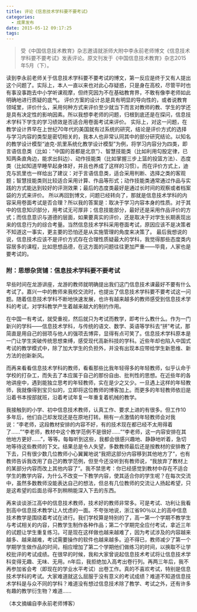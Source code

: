 ```yaml
---
title: 评论《信息技术学科要不要考试》
categories:
  - 成果发布
date: 2015-05-12 09:17:25
tags:
---
```


> 受《中国信息技术教育》杂志邀请就浙师大附中李永前老师博文《信息技术学科要不要考试》发表评论。原文刊发于《中国信息技术教育》杂志2015年5月（下）。

读到李永前老师关于信息技术学科要不要考试的博文，第一反应是终于又有人提出这个问题了。实际上，本人一直以来也对此心存疑惑，只是身在高校，尽管平时也有事没事跑去中小学听课观摩，但终究因为不在基础教育界，不敢有像李老师如此明确地进行质疑的底气。 评价方案的设计总是具有明显的导向性的，或者说教育领域里，评价什么，采用何种方式来评价至少就当下而言对教师的教、学生的学还是具有决定性的影响因素。所以我想李老师的问题，归根到底还是在探问，信息技术学科下学生的学习绩效是否适合用卷面考试来评价。 实际上，对这一问题，在教学设计界早在上世纪70年代的美国就有过系统的研究，结论是评价方式的选择与学习内容的类型是密切相关的，我本人也非常认同其中的部分研究结论。以知名的教学设计模型“迪克-凯里系统化教学设计模型”为例，将学习内容分为四类，即言语信息类（比如：“中国的首都是北京”）、智慧技能类（比如利用勾股定律，已知两条直角边，能求出斜边）、动作技能类（比如掌握三步上篮的投篮方法）、态度类（比如知道早睡早起身体好，并且也养成了这样的习惯）。而在评价方式上，迪克与凯里也一样给出了建议：对于言语信息类，适合采用判断、选择之类的客观题；智慧技能类则比较适合采用计算、作品等形式；动作技能类通常通过作品与实践的方式能达到较好的评测效果；最后的态度类最好是通过长时间的观察或者档案袋的方式来评价。 所以再回到博文，问题已经转向了，那就是信息技术学科的内容采用卷面考试是否合理？所以我的答案是：取决于学习内容本身的性质。对于其中的信息知识部分，用考试无可厚非；信息技能部分，最好还是采用作品评价的方式；而信息意识与道德的层面，如果要真实的评价，还是取决于对学生长期表现出来的信息行为的综合考量。当然信息技术学科采用卷面考试，原因应该不是决策者不知道这一事实，更主要的恐怕还是从实施管理的角度来决策了。 最后我想说的说，信息技术应该不是评价方式存在合理性质疑最大的学科，我觉得那些态度类内容居多的课程，比如思想品德，在这方面的问题往往更加严重——毕竟，人家也是要考试的。

### 附：思想杂货铺：信息技术学科要不要考试

早些时间在龙游讲座，龙游的教师就明确提出我们这门信息技术课最好不要有什么考试了。嘉兴一中的教师来我校交流时，也提出了信息技术学科要不要考试这一问题。随着信息技术学科不断地快速发展，也许有越来越多的教师感受到信息技术学科的考试，对学科教学产生着越来越大的制约作用。

在中国一有考试，就受重视，然后就只为考试而教学，即考什么教什么。作为一门新兴的学科——信息技术学科，与传统的语文、数学、英语等学科去“拼”考试，那简直是用自己的弱项与他人的强项去博弈，显得有点可笑了。信息技术学科原本是一门让学生突破传统思想束缚，感受现代高新科技的学科。近些年却也陷入中国式考试的教学模式中，除了加大学生的负担外，并没有出现本应带给学生新思维、新方法的创新新风。

而再来看看信息技术学科的教师，看看那些比我年轻得多的年轻教师，似乎认命于学校的打杂工，而失去了本应属于自己的那份自由、批判性的思想。在近些年的各地讲座中，遇到能独立思考的年轻教师，实在是少之又少。一旦遇上这样的年轻教师，我就像得到宝贝似的，立即将这位教师的博客加上。而更多的年轻教师依旧是沿着书本按部就班，沿着考试年复一年重复着机械的教学。

我接触到的小学、初中信息技术教师，认真工作、要求上进的有很多。但工作10多年后，他们自己却发现还是在原地打转。稍有一点激情的年轻教师会对我说：“李老师，这段教材安排的内容不好，有的技术现在都已经不太用得着了……”“李老师，教材中这个教学范例不是很好……”“李老师，这一内容安排在其他地方更好……”，等等。每每听到这些，我都会很感兴趣地、静静地听着，急切地等待这些教师的下文。结果总是令人失望，多数教师最后还是按教材的安排教了下去，只有很少数几位教师小心翼翼地说“我把这部分内容移到其他地方了”，也有教师告诉我改用了自己的教学范例，但至今还没听到有教师说，“我放弃了教材上的某部分内容而改上其他内容了”。我不禁思考：你已经感觉到教材中存在不适合学生的教学内容，为什么不改变一下教学内容，使其适合你的学生呢？在每次交流中，虽然多数教师没能表达自己的想法，但总有几位教师的交流让人扬起希望，只是这希望的后面总得不到稍稍能深入下去的东西。

再来谈谈浙江高中的信息技术教师，技术好的教师非常多。可是考试、功利让我看到高中信息技术教学让人忧虑的一面。不夸张地说，浙江省90％以上的高中信息技术教学是围绕着考试在进行。我们学校算是特别的了，高一第一个学期不教学生与考试相关的内容，只教学生制作各种作品；第二个学期完全应付考试，拿近三年的试题让学生重复练习。可是现在这样做也越来越难了，因为考试涉及的内容越来越多、越来越难，考试需要操作的软件也越来越多。迫不得已，教师减少了第一个学期学生做作品的时间，相应增加了第二个学期他们做练习的时间，以换取不让学校批评的考试成绩。在很早的时候，我和大家曾说起信息技术考试将让信息技术学科变得无趣、无味、无用。n年后，我拒绝加入高考出卷行列。再两三年后，我不再参加省会考（即现在的学业水平考试）出卷工作。真的不喜欢考试，特别是信息技术学科的考试。大家难道就这么屈服于没有意义的考试成绩？难道不知道信息技术学科是与众不同的学科？难道没有想过信息技术除了教学、考试之外，还有许多有趣的教学衍生物？难道……

（本文摘编自李永前老师博客）